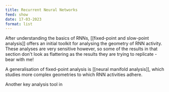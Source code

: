 ```yaml
---
title: Recurrent Neural Networks
feed: show
date: 17-03-2023
format: list
---
```



After understanding the basics of RNNs, [[fixed-point and slow-point analysis]] offers an initial toolkit for analysing the geometry of RNN activity. These analyses are very sensitive however, so some of the results in that section don't look as flattering as the results they are trying to replicate - bear with me!

A generalisation of fixed-point analysis is [[neural manifold analysis]], which studies more complex geometries to which RNN activities adhere.

Another key analysis tool in 
